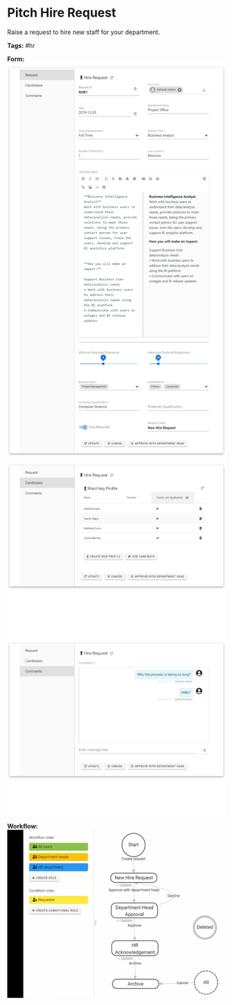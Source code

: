<h1>Pitch Hire Request</h1>
Raise a request to hire new staff for your department.

**Tags:** #hr

**Form:**
<img src="https://raw.githubusercontent.com/enf644/pitch-hire-request/master/docs/form1.png" width="600">
<img src="https://raw.githubusercontent.com/enf644/pitch-hire-request/master/docs/form2.png" width="600">
<img src="https://raw.githubusercontent.com/enf644/pitch-hire-request/master/docs/form3.png" width="600">

**Workflow:**
<img src="https://github.com/enf644/pitch-hire-request/raw/master/docs/workflow.gif" width="600">
